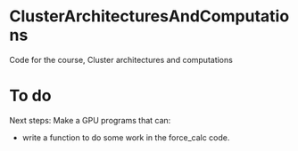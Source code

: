 ClusterArchitecturesAndComputations
===================================

Code for the course, Cluster architectures and computations


To do
===================================
Next steps:
Make a GPU programs that can:
- write a function to do some work in the force_calc code.

